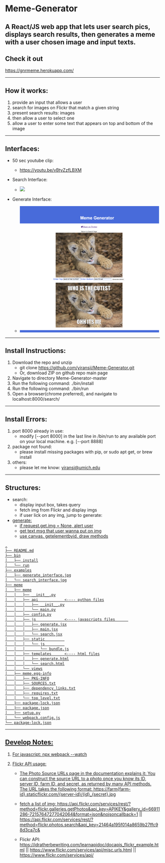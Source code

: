 # Meme-Generator

A React/JS web app that lets user search pics, displays search results, then generates a meme with a user chosen image and input texts.
--------------------------------------------------------
## Check it out
https://gnrmeme.herokuapp.com/

--------------------------------------------------------
## How it works:

1. provide an input that allows a user 
2. search for images on Flickr that match a given string
3. present search results:  images 
4. then allow a user to select one 
5. allow a user to enter some text that appears on top and bottom of the image


--------------------------------------------------------

## Interfaces:

* 50 sec youtube clip:
    * https://youtu.be/vBtyZzfLBXM

* Search Interface:
    * ![](examples/search_interface.jpg)

* Generate Interface:
    * ![](examples/generate_interface.jpg)


--------------------------------------------------------

## Install Instructions:

1. Download the repo and unzip
    * git clone https://github.com/yiransii/Meme-Generator.git
    * Or, download ZIP on github repo main page
2. Navigate to directory Meme-Generator-master
3. Run the following command: ./bin/install
4. Run the following command: ./bin/run
5. Open a browser(chrome preferred), and navigate to localhost:8000/search/

--------------------------------------------------------
## Install Errors:

1. port 8000 already in use:
    * modify [--port 8000] in the last line in /bin/run to any available port on your local machine. e.g. [--port 8888]
2. package not found:
    * please install missing packages with pip, or sudo apt get, or brew install
3. others:
    * please let me know: yiransi@umich.edu

--------------------------------------------------------
## Structures:

* search:
    * display input box, takes query
    * fetch img from Flickr and display imgs
    * if user lick on any img, jump to generate: <a href="/generate/img={img_url}">
* generate:
    * if request.get.img = None, alert user
    * get text msg that user wanna put on img
    * use canvas. getelementbyid. draw methods
```
.
├── README.md
├── bin
│   ├── install
│   └── run
├── examples
│   ├── generate_interface.jpg
│   └── search_interface.jpg
├── meme
│   ├── meme
│   │   ├── __init__.py
│   │   ├── api            <---- python files
│   │   │   ├── __init__.py
│   │   │   └── main.py
│   │   ├── config.py
│   │   ├── js             <---- javascripts files      
│   │   │   ├── generate.jsx
│   │   │   ├── main.jsx
│   │   │   └── search.jsx
│   │   ├── static         
│   │   │   └── js         
│   │   │       └── bundle.js
│   │   ├── templates      <---- html files
│   │   │   ├── generate.html
│   │   │   └── search.html
│   │   └── views
│   ├── meme.egg-info
│   │   ├── PKG-INFO
│   │   ├── SOURCES.txt
│   │   ├── dependency_links.txt
│   │   ├── requires.txt
│   │   └── top_level.txt
│   ├── package-lock.json
│   ├── package.json
│   ├── setup.py
│   └── webpack.config.js
└── package-lock.json

```


--------------------------------------------------------
## Develop Notes:

1. For javascript: npx webpack --watch 

2. Flickr API usage:
    *  The Photo Source URLs page in the documentation explains it: You can construct the source URL to a photo once you know its ID, server ID, farm ID, and secret, as returned by many API methods. The URL takes the following format: https://farm{farm-id}.staticflickr.com/{server-id}/{id}_{secret}.jpg

    * fetch a list of img: https://api.flickr.com/services/rest/?method=flickr.galleries.getPhotos&api_key=APIKEY&gallery_id=66911286-72157647277042064&format=json&nojsoncallback=1 || https://api.flickr.com/services/rest/?method=flickr.photos.search&api_key=21464a195f014a8659b27ffc98d3ca7c&

    * Flickr API: https://idratherbewriting.com/learnapidoc/docapis_flickr_example.html || https://www.flickr.com/services/api/misc.urls.html || https://www.flickr.com/services/api/
